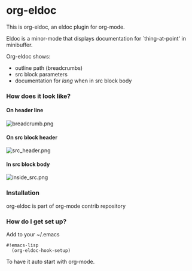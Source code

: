 # org-eldoc #

This is org-eldoc, an eldoc plugin for org-mode.

Eldoc is a minor-mode that displays documentation for `thing-at-point' in minibuffer.

Org-eldoc shows:

* outline path (breadcrumbs)
* src block parameters
* documentation for *lang* when in src block body

### How does it look like? ###

#### On header line ####
![breadcrumb.png](https://bitbucket.org/repo/XM4XXr/images/3965780426-breadcrumb.png)

#### On src block header ####
![src_header.png](https://bitbucket.org/repo/XM4XXr/images/4292527493-src_header.png)

#### In src block body
![inside_src.png](https://bitbucket.org/repo/XM4XXr/images/760124667-inside_src.png)


### Installation ###
org-eldoc is part of org-mode contrib repository

### How do I get set up? ###

Add to your ~/.emacs
```
#!emacs-lisp
  (org-eldoc-hook-setup)
```
To have it auto start with org-mode.